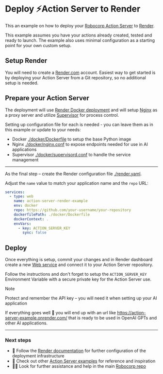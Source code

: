 # Deploy ⚡️Action Server to Render

This an example on how to deploy your [Robocorp Action Server](https://github.com/robocorp/robo/tree/master/action_server/docs#readme) to [Render](https://render.com).

This example assumes you have your actions already created, tested and ready to launch. The example also uses minimal configuration as a starting point for your own custom setup.

## Setup Render

You will need to create a [Render.com](https://render.com) account. Easiest way to get started is by deploying your Action Server from a Git repository, so no additional setup is needed.

## Prepare your Action Server

The deployment will use [Render Docker deployment](https://docs.render.com/docker) and will setup [Nginx](https://www.nginx.com) as a proxy server and utilize [Supervisor](https://supervisord.org/) for process control.

Setting up configuration file for each is needed - you can leave them as in this example or update to your needs:

- Docker [./docker/Dockerfile](./docker/Dockerfile) to setup the base Python image
- Nginx [./docker/nginx.conf](./docker/nginx.conf) to expose endpoints needed for use in AI applications
- Supervisor [./docker/supervisord.conf](./docker/supervisord.conf) to handle the service management

---

As the final step – create the Render configuration file [./render.yaml](./render.yaml).

Adjust the `name` value to match your application name and the `repo` URL:

```yaml
services:
  - type: web
    name: action-server-render-example
    env: docker
    repo: https://github.com/your-username/your-repository
    dockerfilePath: ./docker/Dockerfile
    dockerContext: .
    envVars:
      - key: ACTION_SERVER_KEY
        sync: false
```

## Deploy

Once everything is setup, commit your changes and in Render dashboard create a new [Web service](https://docs.render.com/web-services) and connect it to your Action Server repository.

Follow the instructions and don't forget to setup the `ACTION_SERVER_KEY` Environment Variable with a secure private key for the Action Server use.

> [!NOTE]
> Protect and remember the API key – you will need it when setting up your AI application

If everything goes well 🤞 you will end up with an url like https://action-server-example.onrender.com/ that is ready to be used in OpenAI GPTs and other AI applications.

---

### Next steps

- 📖 Follow the [Render documentation](https://docs.render.com/) for further configuration of the deployment infrastructure
- 🌟 Check out other [Action Server examples](https://github.com/robocorp/actions-cookbook) for reference and inspiration
- 🙋‍♂️ Look for further assistance and help in the main [Robocorp repo](https://github.com/robocorp/robocorp)
